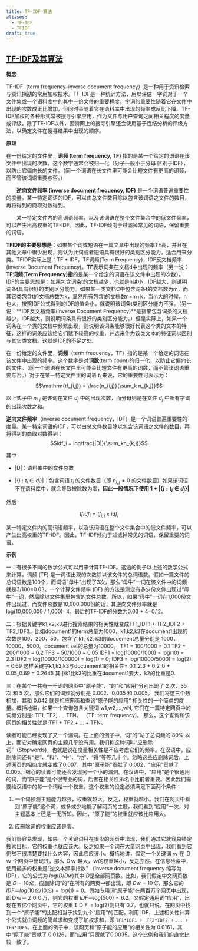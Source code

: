 ```yaml
---
title: TF-IDF 算法
aliases:
  - TF-IDF
  - TFIDF
draft: true
---
```


## [TF-IDF及其算法](https://www.cnblogs.com/biyeymyhjob/archive/2012/07/17/2595249.html)

**概念**

TF-IDF（term frequency–inverse document frequency）是一种用于资讯检索与资讯探勘的常用加权技术。TF-IDF是一种统计方法，用以评估一字词对于一个文件集或一个语料库中的其中一份文件的重要程度。字词的重要性随着它在文件中出现的次数成正比增加，但同时会随着它在语料库中出现的频率成反比下降。TF-IDF加权的各种形式常被搜寻引擎应用，作为文件与用户查询之间相关程度的度量或评级。除了TF-IDF以外，因特网上的搜寻引擎还会使用基于连结分析的评级方法，以确定文件在搜寻结果中出现的顺序。

**原理**

在一份给定的文件里，**词频 (term frequency, TF)** 指的是某一个给定的词语在该文件中出现的次数。这个数字通常会被归一化（分子一般小于分母 区别于IDF），以防止它偏向长的文件。（同一个词语在长文件里可能会比短文件有更高的词频，而不管该词语重要与否。）

　　**逆向文件频率 (inverse document frequency, IDF)** 是一个词语普遍重要性的度量。某一特定词语的IDF，可以由总文件数目除以包含该词语之文件的数目，再将得到的商取对数得到。

　　某一特定文件内的高词语频率，以及该词语在整个文件集合中的低文件频率，可以产生出高权重的TF-IDF。因此，TF-IDF倾向于过滤掉常见的词语，保留重要的词语。

**TFIDF的主要思想是**：如果某个词或短语在一篇文章中出现的频率TF高，并且在其他文章中很少出现，则认为此词或者短语具有很好的类别区分能力，适合用来分类。TFIDF实际上是：TF * IDF，TF词频(Term Frequency)，IDF反文档频率(Inverse Document Frequency)。**TF**表示词条在文档d中出现的频率（另一说：**TF词频(Term Frequency)指**的是某一个给定的词语在该文件中出现的次数）。IDF的主要思想是：如果包含词条t的文档越少，也就是n越小，IDF越大，则说明词条t具有很好的类别区分能力。如果某一类文档C中包含词条t的文档数为m，而其它类包含t的文档总数为k，显然所有包含t的文档数n=m+k，当m大的时候，n也大，按照IDF公式得到的IDF的值会小，就说明该词条t类别区分能力不强。（另一说：**IDF反文档频率(Inverse Document Frequency)**是指果包含词条的文档越少，IDF越大，则说明词条具有很好的类别区分能力。）但是实际上，如果一个词条在一个类的文档中频繁出现，则说明该词条能够很好代表这个类的文本的特征，这样的词条应该给它们赋予较高的权重，并选来作为该类文本的特征词以区别与其它类文档。这就是IDF的不足之处.

在一份给定的文件里，**词频**（term frequency，TF）指的是某一个给定的词语在该文件中出现的频率。这个数字是对**词数**(term count)的归一化，以防止它偏向长的文件。（同一个词语在长文件里可能会比短文件有更高的词数，而不管该词语重要与否。）对于在某一特定文件里的词语 $t_{i}$ 来说，它的重要性可表示为：
$$\mathrm{tf_{i,j}} = \frac{n_{i,j}}{\sum_k n_{k,j}}$$

以上式子中 $n_{i,j}$ 是该词在文件 $d_{j}$ 中的出现次数，而分母则是在文件 $d_{j}$ 中所有字词的出现次数之和。

**逆向文件频率**（inverse document frequency，IDF）是一个词语普遍重要性的度量。某一特定词语的IDF，可以由总文件数目除以包含该词语之文件的数目，再将得到的商取对数得到：
$$idf_i = log\frac{|D|}{\sum_kn_{k,j}}$$

其中

- |D|：语料库中的文件总数
    
- $|\{ j: t_{i} \in d_{j}\}|$：包含词语 $t_{i}$ 的文件数目（即 $n_{i,j} \neq 0$ 的文件数目）如果该词语不在语料库中，就会导致被除数为零，**因此一般情况下使用 $1 + |\{j : t_{i} \in d_{j}\}|$**
    

然后

$$tfidf_i=tf_{i,j} \times idf_i$$

某一特定文件内的高词语频率，以及该词语在整个文件集合中的低文件频率，可以产生出高权重的TF-IDF。因此，TF-IDF倾向于过滤掉常见的词语，保留重要的词语。

**示例**

一：有很多不同的数学公式可以用来计算TF-IDF。这边的例子以上述的数学公式来计算。词频 (TF) 是一词语出现的次数除以该文件的总词语数。假如一篇文件的总词语数是100个，而词语“母牛”出现了3次，那么“母牛”一词在该文件中的词频就是3/100=0.03。一个计算文件频率 (DF) 的方法是测定有多少份文件出现过“母牛”一词，然后除以文件集里包含的文件总数。所以，如果“母牛”一词在1,000份文件出现过，而文件总数是10,000,000份的话，其逆向文件频率就是 log(10,000,000 / 1,000)=4。最后的TF-IDF的分数为0.03 * 4=0.12。

二：根据关键字k1,k2,k3进行搜索结果的相关性就变成TF1_IDF1 + TF2_IDF2 + TF3_IDF3。比如document1的term总量为1000，k1,k2,k3在document1出现的次数是100，200，50。包含了 k1, k2, k3的docuement总量分别是 1000， 10000，5000。document set的总量为10000。 TF1 = 100/1000 = 0.1 TF2 = 200/1000 = 0.2 TF3 = 50/1000 = 0.05 IDF1 = log(10000/1000) = log(10) = 2.3 IDF2 = log(10000/100000) = log(1) = 0; IDF3 = log(10000/5000) = log(2) = 0.69 这样关键字k1,k2,k3与docuement1的相关性= 0.1_2.3 + 0.2_0 + 0.05_0.69 = 0.2645 其中k1比k3的比重在document1要大，k2的比重是0.

三：在某个一共有一千词的网页中“原子能”、“的”和“应用”分别出现了 2 次、35 次 和 5 次，那么它们的词频就分别是 0.002、0.035 和 0.005。 我们将这三个数相加，其和 0.042 就是相应网页和查询“原子能的应用” 相关性的一个简单的度量。概括地讲，如果一个查询包含关键词 w1,w2,...,wN, 它们在一篇特定网页中的词频分别是: TF1, TF2, ..., TFN。 （TF: term frequency)。 那么，这个查询和该网页的相关性就是:TF1 + TF2 + ... + TFN。

读者可能已经发现了又一个漏洞。在上面的例子中，词“的”站了总词频的 80% 以上，而它对确定网页的主题几乎没有用。我们称这种词叫“应删除词”（Stopwords)，也就是说在度量相关性是不应考虑它们的频率。在汉语中，应删除词还有“是”、“和”、“中”、“地”、“得”等等几十个。忽略这些应删除词后，上述网页的相似度就变成了0.007，其中“原子能”贡献了 0.002，“应用”贡献了 0.005。细心的读者可能还会发现另一个小的漏洞。在汉语中，“应用”是个很通用的词，而“原子能”是个很专业的词，后者在相关性排名中比前者重要。因此我们需要给汉语中的每一个词给一个权重，这个权重的设定必须满足下面两个条件：

1. 一个词预测主题能力越强，权重就越大，反之，权重就越小。我们在网页中看到“原子能”这个词，或多或少地能了解网页的主题。我们看到“应用”一次，对主题基本上还是一无所知。因此，“原子能“的权重就应该比应用大。
    
2. 应删除词的权重应该是零。
    

我们很容易发现，如果一个关键词只在很少的网页中出现，我们通过它就容易锁定搜索目标，它的权重也就应该大。反之如果一个词在大量网页中出现，我们看到它仍然不很清楚要找什么内容，因此它应该小。概括地讲，假定一个关键词 ｗ 在 Ｄｗ 个网页中出现过，那么 Ｄｗ 越大，ｗ的权重越小，反之亦然。在信息检索中，使用最多的权重是“逆文本频率指数” （Inverse document frequency 缩写为 IDF），它的公式为 $log(D/Dw)$其中 $D$是全部网页数。比如，我们假定中文网页数是 $D=10亿$，应删除词“的”在所有的网页中都出现，即 $Dw=10亿$，那么它的 $IDF＝log(10亿/10亿)=log(1)=0$。假如专用词“原子能”在两百万个网页中出现，即Ｄｗ＝２００万，则它的权重 $IDF＝log(500)=6.2$。又假定通用词“应用”，出现在五亿个网页中，它的权重ＩＤＦ = log(2)则只有 0.7。也就只说，在网页中找到一个“原子能”的比配相当于找到九个“应用”的匹配。利用 IDF，上述相关性计算个公式就由词频的简单求和变成了加权求和，即 `TF1*IDF1 +　TF2*IDF2 ＋... + TFN*IDFN`。在上面的例子中，该网页和“原子能的应用”的相关性为 0.0161，其中“原子能”贡献了 0.0126，而“应用”只贡献了0.0035。这个比例和我们的直觉比较一致了。